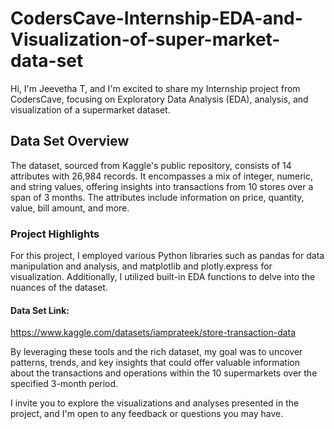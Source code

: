 # CodersCave-Internship-EDA-and-Visualization-of-super-market-data-set
Hi, I'm Jeevetha T, and I'm excited to share my Internship project from CodersCave, focusing on Exploratory Data Analysis (EDA), analysis, and visualization of a supermarket dataset.
## Data Set Overview
The dataset, sourced from Kaggle's public repository, consists of 14 attributes with 26,984 records. It encompasses a mix of integer, numeric, and string values, offering insights into transactions from 10 stores over a span of 3 months. The attributes include information on price, quantity, value, bill amount, and more.
### Project Highlights
For this project, I employed various Python libraries such as pandas for data manipulation and analysis, and matplotlib and plotly.express for visualization. Additionally, I utilized built-in EDA functions to delve into the nuances of the dataset.
#### Data Set Link: 
https://www.kaggle.com/datasets/iamprateek/store-transaction-data

By leveraging these tools and the rich dataset, my goal was to uncover patterns, trends, and key insights that could offer valuable information about the transactions and operations within the 10 supermarkets over the specified 3-month period.

I invite you to explore the visualizations and analyses presented in the project, and I'm open to any feedback or questions you may have.

